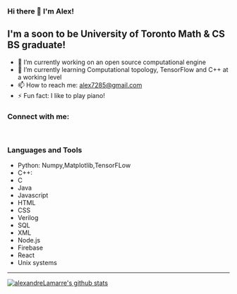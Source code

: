 ### Hi there 👋 I'm Alex!


## I'm a soon to be University of Toronto Math & CS BS graduate!

- 🔭 I’m currently working on an open source computational engine
- 🌱 I’m currently learning Computational topology, TensorFlow and  C++ at a working level
- 📫 How to reach me: alex7285@gmail.com
- ⚡ Fun fact: I like to play piano!

### Connect with me:

<br />

### Languages and Tools

- Python: Numpy,Matplotlib,TensorFLow
- C++:
- C
- Java
- Javascript
- HTML
- CSS
- Verilog
- SQL
- XML
- Node.js
- Firebase
- React
- Unix systems
---

[![alexandreLamarre's github stats](https://github-readme-stats.vercel.app/api?username=alexandreLamarre)](https://github.com/anuraghazra/github-readme-stats)

<!--

**alexandreLamarre/alexandreLamarre** is a ✨ _special_ ✨ repository because its `README.md` (this file) appears on your GitHub profile.

Here are some ideas to get you started:

- 🔭 I’m currently working on ...
- 🌱 I’m currently learning ...
- 👯 I’m looking to collaborate on ...
- 🤔 I’m looking for help with ...
- 💬 Ask me about ...
- 📫 How to reach me: ...
- 😄 Pronouns: ...
- ⚡ Fun fact: ...
-->
